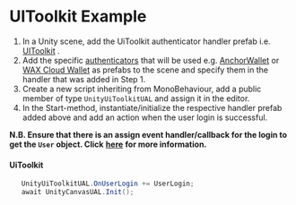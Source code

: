 # UIToolkit Example

1. In a Unity scene, add the UiToolkit authenticator handler prefab i.e. [UIToolkit](https://github.com/liquiidio/UniversalAuthenticatorLibrarySharp/blob/upm\_full/Src/UiToolkit/Prefabs/UnityUiToolkitUAL.prefab) .
2. Add the specific [authenticators](https://github.com/liquiidio/UniversalAuthenticatorLibrarySharp/tree/upm\_full/Src/Authenticators) that will be used e.g. [AnchorWallet](https://github.com/liquiidio/UniversalAuthenticatorLibrarySharp/tree/upm\_full/Src/Authenticators/Anchor/Prefabs) or [WAX Cloud Wallet](https://github.com/liquiidio/UniversalAuthenticatorLibrarySharp/tree/upm\_full/Src/Authenticators/WaxCloudWallet/Prefabs) as prefabs to the scene and specify them in the handler that was added in Step 1.
3. Create a new script inheriting from MonoBehaviour, add a public member of type `UnityUiToolkitUAL` and assign it in the editor.
4. In the Start-method, instantiate/initialize the respective handler prefab added above and add an action when the user login is successful.

**N.B. Ensure that there is an assign event handler/callback for the login to get the `User` object. Click** [**here**](https://liquiidio.gitbook.io/unity-plugin-suite/v/universalauthenticatorlibrary/examples/example\_b) **for more information.**

#### UiToolkit

```csharp
   UnityUiToolkitUAL.OnUserLogin += UserLogin;
   await UnityCanvasUAL.Init();
```

